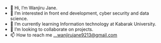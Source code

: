 - 👋 Hi, I’m  Wanjiru Jane.
- 👀 I’m interested in front end development, cyber security and data science.
- 🌱 I’m currently learning Information technology at Kabarak University.
- 💞️ I’m looking to collaborate on projects.
- 📫 How to reach me ...wanjirujane9213@gmail.com
  

<!---
WanjiruJane/WanjiruJane is a ✨ special ✨ repository because its `README.md` (this file) appears on your GitHub profile.
You can click the Preview link to take a look at your changes.
--->
